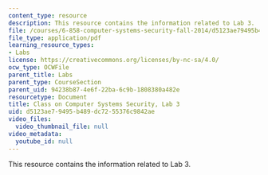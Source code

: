 ```yaml
---
content_type: resource
description: This resource contains the information related to Lab 3.
file: /courses/6-858-computer-systems-security-fall-2014/d5123ae79495b489dc7255376c9842ae_MIT6_858F14_lab3.pdf
file_type: application/pdf
learning_resource_types:
- Labs
license: https://creativecommons.org/licenses/by-nc-sa/4.0/
ocw_type: OCWFile
parent_title: Labs
parent_type: CourseSection
parent_uid: 94238b87-4e6f-22ba-6c9b-1808380a482e
resourcetype: Document
title: Class on Computer Systems Security, Lab 3
uid: d5123ae7-9495-b489-dc72-55376c9842ae
video_files:
  video_thumbnail_file: null
video_metadata:
  youtube_id: null
---
```

This resource contains the information related to Lab 3.